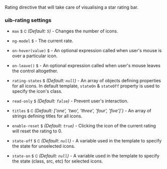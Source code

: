 Rating directive that will take care of visualising a star rating bar.

### uib-rating settings

* `max`
  <small class="badge">$</small>
  <small class="badge">C</small>
  _(Default: `5`)_ -
  Changes the number of icons.

* `ng-model`
  <small class="badge">$</small>
  <i class="glyphicon glyphicon-eye-open"></i> -
  The current rate.

* `on-hover(value)`
  <small class="badge">$</small> -
  An optional expression called when user's mouse is over a particular icon.

* `on-leave()`
  <small class="badge">$</small> -
  An optional expression called when user's mouse leaves the control altogether.

* `rating-states`
  <small class="badge">$</small>
  _(Default: `null`)_ -
  An array of objects defining properties for all icons. In default template, `stateOn` & `stateOff` property is used to specify the icon's class.

* `read-only`
  <small class="badge">$</small>
  <i class="icon-eye-open"></i>
  _(Default: `false`)_ -
  Prevent user's interaction.

* `titles`
  <small class="badge">$</small>
  <small class="badge">C</small>
  _(Default: ['one', 'two', 'three', 'four', 'five']`)_ -
  An array of strings defining titles for all icons.

* `enable-reset`
  <small class="badge">$</small>
  _(Default: `true`)_ -
  Clicking the icon of the current rating will reset the rating to 0.

* `state-off`
  <small class="badge">$</small>
  <small class="badge">C</small>
  _(Default: `null`)_ -
  A variable used in the template to specify the state for unselected icons.

* `state-on`
  <small class="badge">$</small>
  <small class="badge">C</small>
  _(Default: `null`)_ -
 	A variable used in the template to specify the state (class, src, etc) for selected icons.
